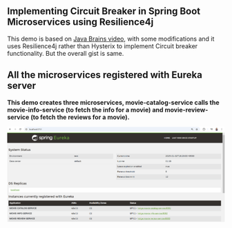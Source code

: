 ## Implementing Circuit Breaker in Spring Boot Microservices using Resilience4j

This demo is based on [Java Brains video](https://www.youtube.com/watch?v=o8RO38KbWvA&list=PLqq-6Pq4lTTbXZY_elyGv7IkKrfkSrX5e), with some modifications and it uses Resilience4j rather than Hysterix to implement Circuit breaker functionality. But the overall gist is same.


## All the microservices registered with Eureka server

**This demo creates three microservices, movie-catalog-service calls the movie-info-service (to fetch the info for a movie) and movie-review-service (to fetch the reviews for a movie).**

!["Microservices registered with Eureka server"](images/eureka-server.png?raw=true)
